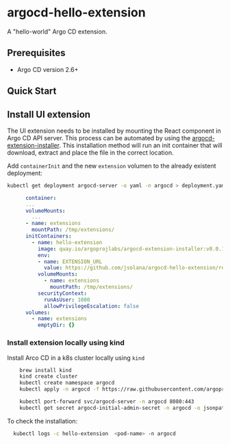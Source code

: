 # argocd-hello-extension

A "hello-world" Argo CD extension.

## Prerequisites

- Argo CD version 2.6+

## Quick Start

## Install UI extension

The UI extension needs to be installed by mounting the React component
in Argo CD API server. This process can be automated by using the
[argocd-extension-installer][1]. This installation method will run an
init container that will download, extract and place the file in the
correct location.

Add `containerInit` and the new `extension` volumen to the already existent deployment:

```bash
kubectl get deployment argocd-server -o yaml -n argocd > deployment.yaml
```

```yaml
      container:
      ...
      volumeMounts:
        ...
      - name: extensions
        mountPath: /tmp/extensions/
      initContainers:
        - name: hello-extension
          image: quay.io/argoprojlabs/argocd-extension-installer:v0.0.1
          env:
          - name: EXTENSION_URL
            value: https://github.com/jsolana/argocd-hello-extension/releases/download/v0.0.1/extension.tar
          volumeMounts:
            - name: extensions
              mountPath: /tmp/extensions/
          securityContext:
            runAsUser: 1000
            allowPrivilegeEscalation: false
      volumes:
        - name: extensions
          emptyDir: {}
```

### Install extension locally using kind

Install Arco CD in a k8s cluster locally using `kind`

```bash
    brew install kind
    kind create cluster
    kubectl create namespace argocd
    kubectl apply -n argocd -f https://raw.githubusercontent.com/argoproj/argo-cd/v2.10.0-rc1/manifests/install.yaml

    kubectl port-forward svc/argocd-server -n argocd 8080:443
    kubectl get secret argocd-initial-admin-secret -n argocd -o jsonpath='{.data.password}' | base64 -d

```

To check the installation:

```bash
  kubectl logs -c hello-extension  <pod-name> -n argocd
```

[1]: https://github.com/argoproj-labs/argocd-extension-installer
